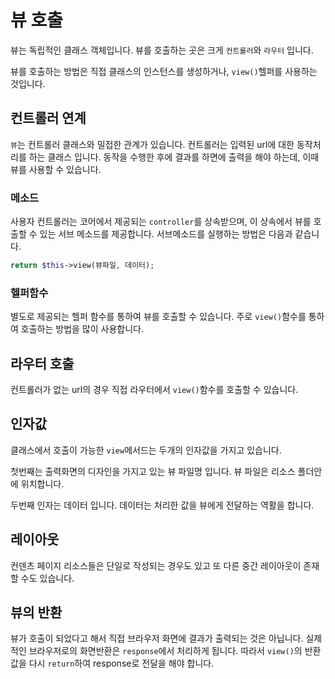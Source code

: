 # 뷰 호출
뷰는 독립적인 클래스 객체입니다.
뷰를 호출하는 곳은 크게 `컨트롤러`와 `라우터` 입니다. 

뷰를 호출하는 방법은 직접 클래스의 인스턴스를 생성하거나, `view()`헬퍼를 사용하는 것입니다.

## 컨트롤러 연계
`뷰`는 컨트롤러 클래스와 밀접한 관계가 있습니다.
컨트롤러는 입력된 url에 대한 동작처리를 하는 클래스 입니다. 동작을 수행한 후에 결과를 하면에 출력을 해야 하는데, 이때 뷰를 사용할 수 있습니다.

### 메소드
사용자 컨트롤러는 코어에서 제공되는 `controller`를 상속받으며, 이 상속에서 뷰를 호출할 수 있는 서브 메소드를 제공합니다.
서브메소드를 실행하는 방법은 다음과 같습니다.

```php
return $this->view(뷰파일, 데이터);
```

### 헬퍼함수
별도로 제공되는 헬퍼 함수를 통하여 뷰를 호출할 수 있습니다.
주로 `view()`함수를 통하여 호출하는 방법을 많이 사용합니다.


## 라우터 호출
컨트롤러가 없는 url의 경우 직접 라우터에서 `view()`함수를 호출할 수 있습니다.


## 인자값
클래스에서 호출이 가능한 `view`메서드는 두개의 인자값을 가지고 있습니다. 

첫번째는 출력화면의 디자인을 가지고 있는 뷰 파일명 입니다.
뷰 파일은 리소스 폴더안에 위치합니다.

두번째 인자는 데이터 입니다. 데이터는 처리한 값을 뷰에게 전달하는 역활을 합니다.


## 레이아웃
컨덴츠 페이지 리소스들은 단일로 작성되는 경우도 있고 또 다른 중간 레이아웃이 존재할 수도 있습니다.


## 뷰의 반환
뷰가 호출이 되었다고 해서 직접 브라우저 화면에 결과가 출력되는 것은 아닙니다. 실제적인 브라우저로의 화면반환은 `response`에서 처리하게 됩니다.
따라서 `view()`의 반환값을 다시 `return`하여 response로 전달을 해야 합니다.